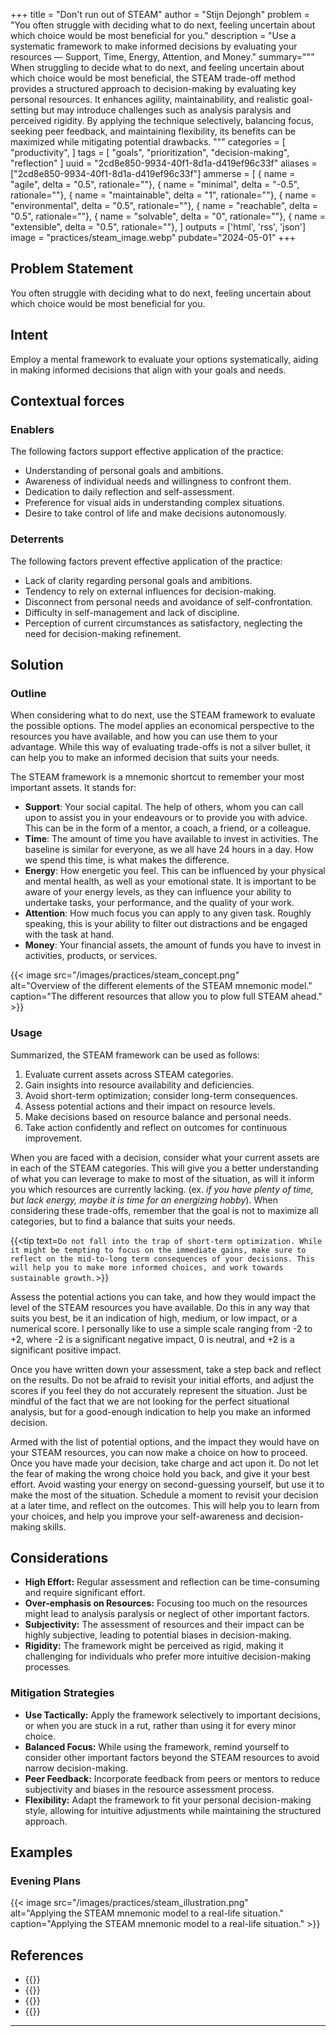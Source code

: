 +++
title = "Don't run out of STEAM"
author = "Stijn Dejongh"
problem = "You often struggle with deciding what to do next, feeling uncertain about which choice would be most beneficial for you."
description = "Use a systematic framework to make informed decisions by evaluating your resources — Support, Time, Energy, Attention, and Money."
summary="""
When struggling to decide what to do next, and feeling uncertain about which choice would be most beneficial, 
the STEAM trade-off method provides a structured approach to decision-making by evaluating key personal resources.
It enhances agility, maintainability, and realistic goal-setting but may introduce challenges such as analysis paralysis and perceived rigidity.
By applying the technique selectively, balancing focus, seeking peer feedback, and maintaining flexibility, its benefits can be maximized while 
mitigating potential drawbacks.
"""
categories = [
    "productivity",
]
tags = [
    "goals", "prioritization", "decision-making", "reflection"
]
uuid = "2cd8e850-9934-40f1-8d1a-d419ef96c33f"
aliases = ["2cd8e850-9934-40f1-8d1a-d419ef96c33f"]
ammerse = [
    { name = "agile", delta = "0.5", rationale=""},
    { name = "minimal", delta = "-0.5", rationale=""},
    { name = "maintainable", delta = "1", rationale=""},
    { name = "environmental", delta = "0.5", rationale=""},
    { name = "reachable", delta = "0.5", rationale=""},
    { name = "solvable", delta = "0", rationale=""},
    { name = "extensible", delta = "0.5", rationale=""},
]
outputs = ['html', 'rss', 'json']
image = "practices/steam_image.webp"
pubdate="2024-05-01"
+++

## Problem Statement

You often struggle with deciding what to do next, feeling uncertain about which choice would be most beneficial for you.

## Intent

Employ a mental framework to evaluate your options systematically, aiding in making informed decisions that align with your goals and needs.

## Contextual forces

### Enablers
The following factors support effective application of the practice:

* Understanding of personal goals and ambitions.
* Awareness of individual needs and willingness to confront them.
* Dedication to daily reflection and self-assessment.
* Preference for visual aids in understanding complex situations.
* Desire to take control of life and make decisions autonomously.

### Deterrents
The following factors prevent effective application of the practice:

* Lack of clarity regarding personal goals and ambitions.
* Tendency to rely on external influences for decision-making.
* Disconnect from personal needs and avoidance of self-confrontation.
* Difficulty in self-management and lack of discipline.
* Perception of current circumstances as satisfactory, neglecting the need for decision-making refinement.

## Solution

### Outline

When considering what to do next, use the STEAM framework to evaluate the possible options. 
The model applies an economical perspective to the resources you have available, and how you can use them to your advantage.
While this way of evaluating trade-offs is not a silver bullet, it can help you to make an informed decision that suits your needs. 

The STEAM framework is a mnemonic shortcut to remember your most important assets. It stands for:

* **Support**: Your social capital. The help of others, whom you can call upon to assist you in your endeavours or to provide you with advice. 
  This can be in the form of a mentor, a coach, a friend, or a colleague.
* **Time**: The amount of time you have available to invest in activities. The baseline is similar for everyone, as we all have 24 hours in a
  day. How we spend this time, is what makes the difference.
* **Energy**: How energetic you feel. This can be influenced by your physical and mental health, as well as your emotional state.
  It is important to be aware of your energy levels, as they can influence your ability to undertake tasks, your performance, and the quality of
  your work.
* **Attention**: How much focus you can apply to any given task. Roughly speaking, this is your ability to filter out distractions and
  be engaged with the task at hand.
* **Money**: Your financial assets, the amount of funds you have to invest in activities, products, or services.

{{< image src="/images/practices/steam_concept.png"  
alt="Overview of the different elements of the STEAM mnemonic model."  
caption="The different resources that allow you to plow full STEAM ahead." >}}

### Usage

Summarized, the STEAM framework can be used as follows:

1. Evaluate current assets across STEAM categories.
2. Gain insights into resource availability and deficiencies.
3. Avoid short-term optimization; consider long-term consequences.
4. Assess potential actions and their impact on resource levels.
5. Make decisions based on resource balance and personal needs.
6. Take action confidently and reflect on outcomes for continuous improvement.

When you are faced with a decision, consider what your current assets are in each of the STEAM categories.
This will give you a better understanding of what you can leverage to make to most of the situation, 
as will it inform you which resources are currently lacking. (ex. _if you have plenty of time, but lack energy, maybe it is time for an 
energizing hobby_). When considering these trade-offs, remember that the goal is not to maximize all categories, but to find a balance that suits your needs.

{{<tip text=`
Do not fall into the trap of short-term optimization. While it might be tempting to focus on the immediate gains, make sure to reflect on the
mid-to-long term consequences of your decisions. This will help you to make more informed choices, and work towards sustainable growth.
`>}}

Assess the potential actions you can take, and how they would impact the level of the STEAM resources you have available.
Do this in any way that suits you best, be it an indication of high, medium, or low impact, or a numerical score.
I personally like to use a simple scale ranging from -2 to +2, where -2 is a significant negative impact, 0 is neutral, and +2 is a significant positive impact.

Once you have written down your assessment, take a step back and reflect on the results. Do not be afraid to revisit your initial efforts, and
adjust the scores if you feel they do not accurately represent the situation. Just be mindful of the fact that we are not looking for the perfect
situational analysis, but for a good-enough indication to help you make an informed decision.

Armed with the list of potential options, and the impact they would have on your STEAM resources, you can now make a choice on how to proceed.
Once you have made your decision, take charge and act upon it. Do not let the fear of making the wrong choice hold you back, and give it your
best effort. Avoid wasting your energy on second-guessing yourself, but use it to make the most of the situation.
Schedule a moment to revisit your decision at a later time, and reflect on the outcomes. This will help you to learn from your choices, and help
you improve your self-awareness and decision-making skills.

## Considerations

* **High Effort:** Regular assessment and reflection can be time-consuming and require significant effort.
* **Over-emphasis on Resources:** Focusing too much on the resources might lead to analysis paralysis or neglect of other important factors.
* **Subjectivity:** The assessment of resources and their impact can be highly subjective, leading to potential biases in decision-making.
* **Rigidity:** The framework might be perceived as rigid, making it challenging for individuals who prefer more intuitive decision-making 
  processes.

### Mitigation Strategies

* **Use Tactically:** Apply the framework selectively to important decisions, or when you are stuck in a rut, rather than using it for every minor
  choice.
* **Balanced Focus:** While using the framework, remind yourself to consider other important factors beyond the STEAM resources to avoid narrow
  decision-making.
* **Peer Feedback:** Incorporate feedback from peers or mentors to reduce subjectivity and biases in the resource assessment process.
* **Flexibility:** Adapt the framework to fit your personal decision-making style, allowing for intuitive adjustments while maintaining the
  structured approach.

## Examples

### Evening Plans

{{< image src="/images/practices/steam_illustration.png"  
  alt="Applying the STEAM mnemonic model to a real-life situation."  
  caption="Applying the STEAM mnemonic model to a real-life situation." >}}

## References

* {{<reference author="Solan, M."
  year="2022"
  title="The art of monotasking"
  site="health.harvard.edu"
  link="https://www.health.harvard.edu/mind-and-mood/the-art-of-monotasking" >}}
* {{<reference author="Wickens, C."
  year="2021"
  title="The art of monotasking"
  publication="International Journal of Human–Computer Interaction"
  volume="37"
  issue="5"
  link="https://www.tandfonline.com/doi/full/10.1080/10447318.2021.1874741" >}}
* {{<reference
  title = "Drive: The Surprising Truth About What Motivates Us"
  isbn = "9781594488849"
  authors = "Pink, D. H."
  publisher = "Riverhead Books"
  year = "2009"
  link = "https://www.goodreads.com/book/show/6452796-drive" >}}
* {{<reference
  title = "TEA: The 3 Pillars of Productivity You Need To Unlock Your Full Potential"
  authors = "Pham, T."
  site = "asianefficiency.com"
  year = "2018"
  link = "https://www.asianefficiency.com/productivity/tea-framework/" >}}

---


